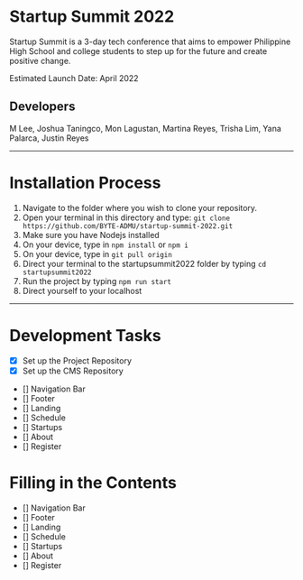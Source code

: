 # Startup Summit 2022

Startup Summit is a 3-day tech conference that aims to empower Philippine High School and college students to step up for the future and create positive change.

Estimated Launch Date: April 2022

## Developers
M Lee, Joshua Taningco, Mon Lagustan, Martina Reyes, Trisha Lim, Yana Palarca, Justin Reyes

---

# Installation Process

1. Navigate to the folder where you wish to clone your repository.
2. Open your terminal in this directory and type:
```git clone https://github.com/BYTE-ADMU/startup-summit-2022.git```
3. Make sure you have Nodejs installed
4. On your device, type in ```npm install``` or ```npm i```
5. On your device, type in ```git pull origin```
6. Direct your terminal to the startupsummit2022 folder by typing ```cd startupsummit2022```
7. Run the project by typing ```npm run start```
8. Direct yourself to your localhost

---

# Development Tasks

- [x] Set up the Project Repository
- [x] Set up the CMS Repository
- [] Navigation Bar 
- [] Footer
- [] Landing 
- [] Schedule 
- [] Startups
- [] About 
- [] Register

# Filling in the Contents

- [] Navigation Bar 
- [] Footer
- [] Landing 
- [] Schedule 
- [] Startups
- [] About 
- [] Register